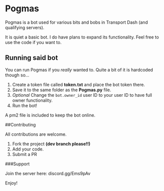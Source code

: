 # Pogmas
Pogmas is a bot used for various bits and bobs in Transport Dash (and qualifying servers).

It is quiet a basic bot. I do have plans to expand its functionality. Feel free to use the code if you want to.

## Running said bot

You can run Pogmas if you _really_ wanted to. Quite a bit of it is hardcoded though so...

1) Create a token file called **token.txt** and place the bot token there.
2) Save it to the same folder as the **Pogmas.py** file.
3) _Optional_ Change the `bot.owner_id` user ID to your user ID to have full owner functionality.
4) Run the bot!

A pm2 file is included to keep the bot online.

##Contributing

All contributions are welcome.

1) Fork the project **(dev branch please!!)**
2) Add your code.
3) Submit a PR

###Support

Join the server here: discord.gg/Ems9pAv


Enjoy!
